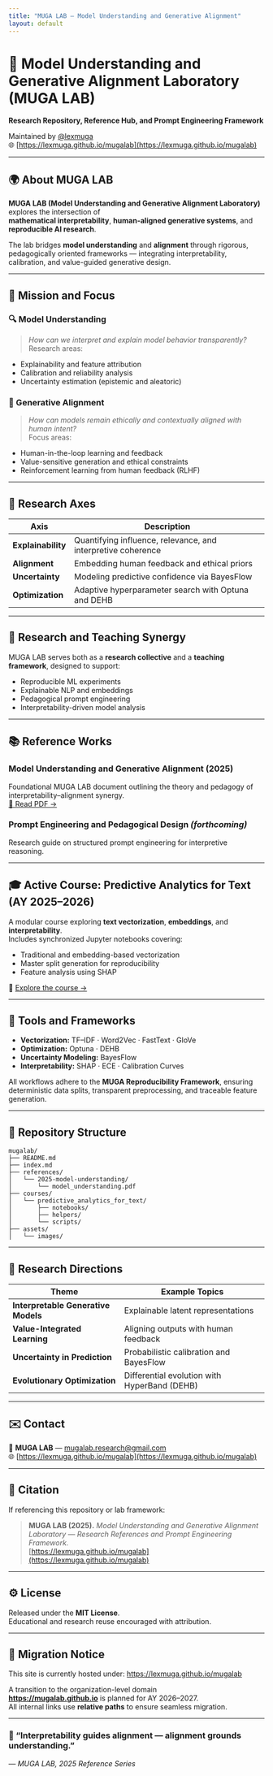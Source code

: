 ```yaml
---
title: "MUGA LAB — Model Understanding and Generative Alignment"
layout: default
---
```


# 🧠 Model Understanding and Generative Alignment Laboratory (MUGA LAB)

**Research Repository, Reference Hub, and Prompt Engineering Framework**

Maintained by [@lexmuga](https://github.com/lexmuga)  
🌐 [https://lexmuga.github.io/mugalab](https://lexmuga.github.io/mugalab)

---

## 🌍 About MUGA LAB

**MUGA LAB (Model Understanding and Generative Alignment Laboratory)** explores the intersection of  
**mathematical interpretability**, **human-aligned generative systems**, and **reproducible AI research**.

The lab bridges **model understanding** and **alignment** through rigorous, pedagogically oriented frameworks — integrating interpretability, calibration, and value-guided generative design.

---

## 🧩 Mission and Focus

### 🔍 Model Understanding
> *How can we interpret and explain model behavior transparently?*  
Research areas:
- Explainability and feature attribution  
- Calibration and reliability analysis  
- Uncertainty estimation (epistemic and aleatoric)

### 🤝 Generative Alignment
> *How can models remain ethically and contextually aligned with human intent?*  
Focus areas:
- Human-in-the-loop learning and feedback  
- Value-sensitive generation and ethical constraints  
- Reinforcement learning from human feedback (RLHF)

---

## 🔬 Research Axes

| Axis | Description |
|------|--------------|
| **Explainability** | Quantifying influence, relevance, and interpretive coherence |
| **Alignment** | Embedding human feedback and ethical priors |
| **Uncertainty** | Modeling predictive confidence via BayesFlow |
| **Optimization** | Adaptive hyperparameter search with Optuna and DEHB |

---

## 🧠 Research and Teaching Synergy

MUGA LAB serves both as a **research collective** and a **teaching framework**, designed to support:

- Reproducible ML experiments  
- Explainable NLP and embeddings  
- Pedagogical prompt engineering  
- Interpretability-driven model analysis

---

## 📚 Reference Works

### **Model Understanding and Generative Alignment (2025)**
Foundational MUGA LAB document outlining the theory and pedagogy of interpretability–alignment synergy.  
[📄 Read PDF →](references/2025-model-understanding/model_understanding.pdf)

### **Prompt Engineering and Pedagogical Design** *(forthcoming)*
Research guide on structured prompt engineering for interpretive reasoning.

---

## 🎓 Active Course: Predictive Analytics for Text (AY 2025–2026)

A modular course exploring **text vectorization**, **embeddings**, and **interpretability**.  
Includes synchronized Jupyter notebooks covering:

- Traditional and embedding-based vectorization  
- Master split generation for reproducibility  
- Feature analysis using SHAP  

📘 [Explore the course →](courses/predictive_analytics_for_text/)

---

## 🧰 Tools and Frameworks

- **Vectorization:** TF–IDF · Word2Vec · FastText · GloVe  
- **Optimization:** Optuna · DEHB  
- **Uncertainty Modeling:** BayesFlow  
- **Interpretability:** SHAP · ECE · Calibration Curves  

All workflows adhere to the **MUGA Reproducibility Framework**, ensuring deterministic data splits, transparent preprocessing, and traceable feature generation.

---

## 🧱 Repository Structure

```
mugalab/
├── README.md
├── index.md
├── references/
│   └── 2025-model-understanding/
│       └── model_understanding.pdf
├── courses/
│   └── predictive_analytics_for_text/
│       ├── notebooks/
│       ├── helpers/
│       └── scripts/
├── assets/
│   └── images/
```

---

## 🔭 Research Directions

| Theme | Example Topics |
|--------|----------------|
| **Interpretable Generative Models** | Explainable latent representations |
| **Value-Integrated Learning** | Aligning outputs with human feedback |
| **Uncertainty in Prediction** | Probabilistic calibration and BayesFlow |
| **Evolutionary Optimization** | Differential evolution with HyperBand (DEHB) |

---

## ✉️ Contact

📧 **MUGA LAB** — mugalab.research@gmail.com  
🌐 [https://lexmuga.github.io/mugalab](https://lexmuga.github.io/mugalab)

---

## 🧩 Citation

If referencing this repository or lab framework:

> **MUGA LAB (2025).** *Model Understanding and Generative Alignment Laboratory — Research References and Prompt Engineering Framework.*  
> [https://lexmuga.github.io/mugalab](https://lexmuga.github.io/mugalab)

---

## ⚙️ License

Released under the **MIT License**.  
Educational and research reuse encouraged with attribution.

---

## 🔖 Migration Notice

This site is currently hosted under: https://lexmuga.github.io/mugalab

A transition to the organization-level domain  
**https://mugalab.github.io** is planned for AY 2026–2027.  
All internal links use **relative paths** to ensure seamless migration.

---

### 🧭 “Interpretability guides alignment — alignment grounds understanding.”
*— MUGA LAB, 2025 Reference Series*
